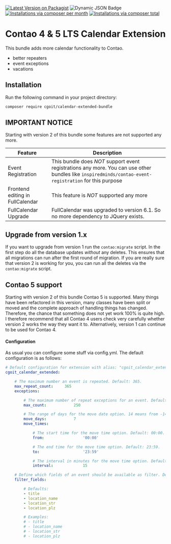 [![Latest Version on Packagist](http://img.shields.io/packagist/v/cgoit/calendar-extended-bundle.svg?style=flat)](https://packagist.org/packages/cgoit/calendar-extended-bundle)
![Dynamic JSON Badge](https://img.shields.io/badge/dynamic/json?url=https%3A%2F%2Fraw.githubusercontent.com%2FcgoIT%2Fcalendar-extended-bundle%2Fmain%2Fcomposer.json&query=%24.require%5B%22contao%2Fcore-bundle%22%5D&label=Contao%20Version)
[![Installations via composer per month](http://img.shields.io/packagist/dm/cgoit/calendar-extended-bundle.svg?style=flat)](https://packagist.org/packages/cgoit/calendar-extended-bundle)
[![Installations via composer total](http://img.shields.io/packagist/dt/cgoit/calendar-extended-bundle.svg?style=flat)](https://packagist.org/packages/cgoit/calendar-extended-bundle)

Contao 4 & 5 LTS Calendar Extension
===============================

This bundle adds more calendar functionality to Contao.
- better repeaters
- event exceptions
- vacations


Installation
------------

Run the following command in your project directory:

```bash
composer require cgoit/calendar-extended-bundle
```


IMPORTANT NOTICE
----------------

Starting with version 2 of this bundle some features are not supported any more.

| Feature                          | Description                                                                                                                                            |
|----------------------------------|--------------------------------------------------------------------------------------------------------------------------------------------------------|
| Event Registration               | This bundle does *NOT* support event registrations any more. You can use other bundles like `inspiredminds/contao-event-registration` for this purpose |
| Frontend editing in FullCalendar | This feature is *NOT* supported any more                                                                                                               |
| FullCalendar Upgrade             | FullCalendar was upgraded to version 6.1. So no more dependency to JQuery exists.                                                                      |


Upgrade from version 1.x
------------------------

If you want to upgrade from version 1 run the `contao:migrate` script. In the first step do all the database updates *without* any deletes. This ensures that all migrations can run after the first round of migration. If you are really sure that version 2 is working for you, you can run all the deletes via the `contao:migrate` script.

Contao 5 support
----------------

Starting with version 2 of this bundle Contao 5 is supported. Many things have been refactored in this version, many classes have been split or moved and the complete approach of handling things has changed. Therefore, the chance that something does not yet work 100% is quite high. I therefore recommend that all Contao 4 users check very carefully whether version 2 works the way they want it to. Alternatively, version 1 can continue to be used for Contao 4.

#### Configuration

As usual you can configure some stuff via config.yml. The default configuration is as follows:

```yaml
# Default configuration for extension with alias: "cgoit_calendar_extended"
cgoit_calendar_extended:

    # The maximum number an event is repeated. Default: 365.
    max_repeat_count:     365
    exceptions:

        # The maximum number of repeat exceptions for an event. Default: 250.
        max_count:            250

        # The range of days for the move date option. 14 means from -14 days to 14 days. Default: 7.
        move_days:            7
        move_times:

            # The start time for the move time option. Default: 00:00.
            from:                 '00:00'

            # The end time for the move time option. Default: 23:59.
            to:                   '23:59'

            # The interval in minutes for the move time option. Default: 15.
            interval:             15

    # Define which fields of an event should be available as filter. Default: ['title', 'location_name', 'location_str', 'location_plz'].
    filter_fields:

        # Defaults:
        - title
        - location_name
        - location_str
        - location_plz

        # Examples:
        # - title
        # - location_name
        # - location_str
        # - location_plz
```
